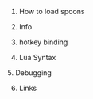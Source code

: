 1. How to load spoons
<!--
    - spoon = require('<spoonName>')

    -
        - hs.loadSpoon('<spoonName>')
        - spoon = spoon.<spoonName>
-->

2. Info
<!--
`hs` is a module (library)
    -has objects to interact with (hs.alert)

Print docs to console
print(hs.doc.help("hs.alert"))

print(hs.doc.hs.alert)

local doc = hs.doc
print(doc)
print(doc.lua)
print(doc.hs)
print(doc.spoon)
-->

3. hotkey binding
<!--
hs.hotkey.bind(superKey, "<key>",
    function()

    end
)
-->

4. Lua Syntax
<!-- 
Loops:

while( true )
do
print("This loop will run forever.")
end

for i = 96, 122 do
print(string.char(i))
end

for k,v in pairs(t) do body end
will iterate over all key–value pairs of table t.

Conditionals:

if( boolean_expression 1)
then
--[ Executes when the boolean expression 1 is true --]
if(boolean_expression 2)
then
--[ Executes when the boolean expression 2 is true --]
end
end

Functions:

function <function_name>( arg1, arg2)

    return

end
--> 5. Debugging

<!--
Print Stuff
hs.inspect(variable)
hs.inspect.inspect(variable[, options])
hs.inspect.inspect(variable, {
    depth={3},

})

 -->

6. Links

<!--
Docs:
-
- https://www.hammerspoon.org/docs/hs
- http://www.lua.org/manual/5.3/contents.html#index
-

URLS:
    - Lua Quickstart:
        - https://learnxinyminutes.com/docs/lua/
    - Example Repos:
        - https://github.com/peterklijn/hammerspoon-shiftit#step-3


 -->
